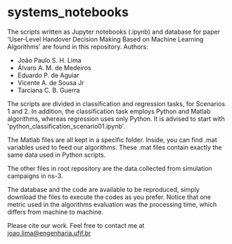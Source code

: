 # systems_notebooks
The scripts written as Jupyter notebooks (.ipynb) and database for paper 'User-Level Handover Decision Making Based on Machine Learning Algorithms' are found in this repository.
Authors:
- João Paulo S. H. Lima
- Álvaro A. M. de Medeiros
- Eduardo P. de Aguiar
- Vicente A. de Sousa Jr
- Tarciana C. B. Guerra

         
The scripts are divided in classification and regression tasks, for Scenarios 1 and 2.
In addition, the classification task employs Python and Matlab algorithms, whereas regression uses only Python.
It is advised to start with 'python_classification_scenario01.ipynb'.

The Matlab files are all kept in a specific folder. Inside, you can find .mat variables used to feed our
algorithms. These .mat files contain exactly the same data used in Python scripts.

The other files in root repository are the data collected from simulation campaigns in ns-3.

The database and the code are available to be reproduced, simply download the files to execute the codes as you prefer.
Notice that one metric used in the algorithms evaluation was the processing time, which differs from machine to machine.

Please cite our work.
Feel free to contact me at joao.lima@engenharia.ufjf.br
